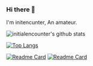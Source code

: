 ### Hi there 👋

I'm initencunter, An amateur.
<!--
**initialencounter/initialencounter** is a ✨ _special_ ✨ repository because its `README.md` (this file) appears on your GitHub profile.

Here are some ideas to get you started:

- 🔭 I’m currently working on ...
- 🌱 I’m currently learning ...
- 👯 I’m looking to collaborate on ...
- 🤔 I’m looking for help with ...
- 💬 Ask me about ...
- 📫 How to reach me: ...
- 😄 Pronouns: ...
- ⚡ Fun fact: ...
-->




![initialencounter's github stats](https://github-readme-stats.vercel.app/api?username=initialencounter&show_icons=true&theme=tokyonight)

[![Top Langs](https://github-readme-stats.vercel.app/api/top-langs/?username=initialencounter&theme=radical)](https://github.com/anuraghazra/github-readme-stats)

[![Readme Card](https://github-readme-stats.vercel.app/api/pin/?username=initialencounter&repo=mykoishi&show_owner=true&theme=radical)](https://github.com/anuraghazra/github-readme-stats)
[![Readme Card](https://github-readme-stats.vercel.app/api/pin/?username=initialencounter&repo=koimux_bot&show_owner=true&theme=radical)](https://github.com/anuraghazra/github-readme-stats)
